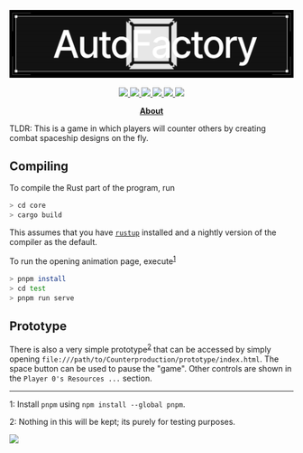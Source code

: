 <!-- markdownlint-disable no-inline-html no-bare-urls line-length header-increment commands-show-output first-line-heading -->
![Counterproduction](./banner.png)

<p align="center">
<a href="https://discord.gg/GCz7KgG">
    <img src="https://img.shields.io/discord/726947023231647798.svg?logo=discord&style=flat-square&color=7289DA">
</a>
<a href="https://github.com/Counterproduction-game/Counterproduction/blob/main/LICENSE.md">
    <img src="https://img.shields.io/github/license/Counterproduction-game/Counterproduction?color=%2339c48a&style=flat-square">
</a>
<a href="https://github.com/Counterproduction-game/Counterproduction/">
    <img src="https://img.shields.io/badge/language-rust-000?logo=rust&style=flat-square">
</a>
<a href="https://github.com/Counterproduction-game/Counterproduction">
    <img src="https://img.shields.io/tokei/lines/github/Counterproduction-game/Counterproduction?style=flat-square&color=417fa3">
</a>
<a href="https://github.com/Counterproduction-game/Counterproduction/graphs/commit-activity">
    <img src="https://img.shields.io/github/commit-activity/w/Counterproduction-game/Counterproduction?color=%234287f5&logo=github&style=flat-square">
</a>
<a href="https://github.com/Counterproduction-game/Counterproduction/actions">
    <img src="https://img.shields.io/github/workflow/status/Counterproduction-game/Counterproduction/Rust%20Prototype?style=flat-square&logo=github-actions&logoColor=fff">
</a>
</p>
<p align="center">
    <strong> <a href="https://youxplode.com/md.html?Counterproduction">About</a> </strong>
</p>

TLDR: This is a game in which players will counter others by creating combat spaceship designs on the fly.

## Compiling

To compile the Rust part of the program, run

```bash
> cd core
> cargo build
```

This assumes that you have [`rustup`](https://rustup.rs/) installed and a nightly version of the compiler as the default.

To run the opening animation page, execute<sup>[1](#fn1)</sup>

```bash
> pnpm install
> cd test
> pnpm run serve
```

## Prototype

There is also a very simple prototype<sup>[2](#fn2)</sup> that can be accessed by simply opening `file:///path/to/Counterproduction/prototype/index.html`. The space button can be used to pause the "game". Other controls are shown in the `Player 0's Resources ...` section.

---

<a name="fn1">1</a>: Install `pnpm` using `npm install --global pnpm`.

<a name="fn2">2</a>: Nothing in this will be kept; its purely for testing purposes.

<a href="https://app.fossa.com/projects/git%2Bgithub.com%2FiMplode-nZ%2FCounterproduction?ref=badge_large" alt="FOSSA Status"><img src="https://app.fossa.com/api/projects/git%2Bgithub.com%2FiMplode-nZ%2FCounterproduction.svg?type=large"/></a>
